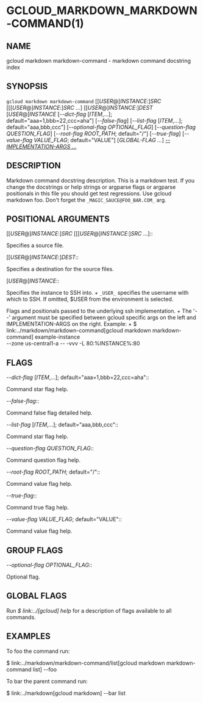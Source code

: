 # GCLOUD_MARKDOWN_MARKDOWN-COMMAND(1)


## NAME

gcloud markdown markdown-command - markdown command docstring index


## SYNOPSIS

`gcloud markdown markdown-command` [[_USER_@]_INSTANCE_:]_SRC_ [[[_USER_@]_INSTANCE_:]_SRC_ ...] [[_USER_@]_INSTANCE_:]_DEST_ [_USER_@]_INSTANCE_ [*--dict-flag* [_ITEM_,...]; default="aaa=1,bbb=22,ccc=aha"] [*--false-flag*] [*--list-flag* [_ITEM_,...]; default="aaa,bbb,ccc"] [*--optional-flag* _OPTIONAL_FLAG_] [*--question-flag* _QUESTION_FLAG_] [*--root-flag* _ROOT_PATH_; default="/"] [*--true-flag*] [*--value-flag* _VALUE_FLAG_; default="VALUE"] [_GLOBAL-FLAG ..._] [-- _IMPLEMENTATION-ARGS_ ...]

## DESCRIPTION

Markdown command docstring description. This is a markdown test. If you
change the docstrings or help strings or argparse flags or argparse
positionals in this file you should get test regressions. Use
gcloud markdown foo. Don't forget the `_MAGIC_SAUCE@FOO_BAR.COM_` arg.


## POSITIONAL ARGUMENTS

[[_USER_@]_INSTANCE_:]_SRC_ [[[_USER_@]_INSTANCE_:]_SRC_ ...]::

Specifies a source file.

[[_USER_@]_INSTANCE_:]_DEST_::

Specifies a destination for the source files.

[_USER_@]_INSTANCE_::

Specifies the instance to SSH into.
+
`_USER_` specifies the username with which to SSH. If omitted,
$USER from the environment is selected.

[-- _IMPLEMENTATION-ARGS_ ...]::

Flags and positionals passed to the underlying ssh implementation.
+
The '--' argument must be specified between gcloud specific args on
the left and IMPLEMENTATION-ARGS on the right. Example:
+
  $ link:../markdown/markdown-command[gcloud markdown markdown-command] example-instance \
      --zone us-central1-a -- -vvv -L 80:%INSTANCE%:80


## FLAGS

*--dict-flag* [_ITEM_,...]; default="aaa=1,bbb=22,ccc=aha"::

Command star flag help.

*--false-flag*::

Command false flag detailed help.

*--list-flag* [_ITEM_,...]; default="aaa,bbb,ccc"::

Command star flag help.

*--question-flag* _QUESTION_FLAG_::

Command question flag help.

*--root-flag* _ROOT_PATH_; default="/"::

Command value flag help.

*--true-flag*::

Command true flag help.

*--value-flag* _VALUE_FLAG_; default="VALUE"::

Command value flag help.


## GROUP FLAGS

*--optional-flag* _OPTIONAL_FLAG_::

Optional flag.


## GLOBAL FLAGS

Run *$ link:../[gcloud] help* for a description of flags available to
all commands.


## EXAMPLES

To foo the command run:

  $ link:../markdown/markdown-command/list[gcloud markdown markdown-command list] --foo

To bar the parent command run:

  $ link:../markdown[gcloud markdown] --bar list
